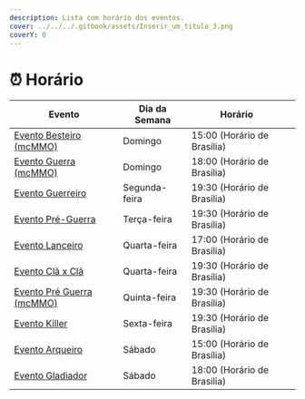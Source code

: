 ```yaml
---
description: Lista com horário dos eventos.
cover: ../../../.gitbook/assets/Inserir_um_titulo_3.png
coverY: 0
---
```


# ⏰ Horário

<table><thead><tr><th>Evento</th><th>Dia da Semana</th><th>Horário</th><th data-hidden></th></tr></thead><tbody><tr><td><a href="evento-besteiro.md">Evento Besteiro (mcMMO)</a></td><td>Domingo</td><td>15:00 (Horário de Brasília)</td><td></td></tr><tr><td><a href="guerra-de-clas.md">Evento Guerra (mcMMO)</a></td><td>Domingo</td><td>18:00 (Horário de Brasília)</td><td></td></tr><tr><td><a href="evento-guerreiro.md">Evento Guerreiro</a></td><td>Segunda-feira</td><td>19:30 (Horário de Brasília)</td><td></td></tr><tr><td><a href="evento-pre-guerra-de-clas.md">Evento Pré-Guerra</a></td><td>Terça-feira</td><td>19:30 (Horário de Brasília)</td><td></td></tr><tr><td><a href="https://wiki.rederevo.com/eventos/eventos-do-servidor/evento-lanceiro">Evento Lanceiro</a></td><td>Quarta-feira</td><td>17:00 (Horário de Brasília)</td><td></td></tr><tr><td><a href="evento-cla-x-cla.md">Evento Clã x Clã</a></td><td>Quarta-feira</td><td>19:30 (Horário de Brasília)</td><td></td></tr><tr><td><a href="evento-pre-guerra-de-clas-mcmmo.md">Evento Pré Guerra (mcMMO)</a></td><td>Quinta-feira</td><td>19:30 (Horário de Brasília)</td><td></td></tr><tr><td><a href="evento-killer.md">Evento Killer</a></td><td>Sexta-feira</td><td>19:30 (Horário de Brasília)</td><td></td></tr><tr><td><a href="evento-arqueiro.md">Evento Arqueiro</a></td><td>Sábado</td><td>15:00 (Horário de Brasília)</td><td></td></tr><tr><td><a href="evento-gladiador.md">Evento Gladiador</a></td><td>Sábado</td><td>18:00 (Horário de Brasília)</td><td></td></tr></tbody></table>

